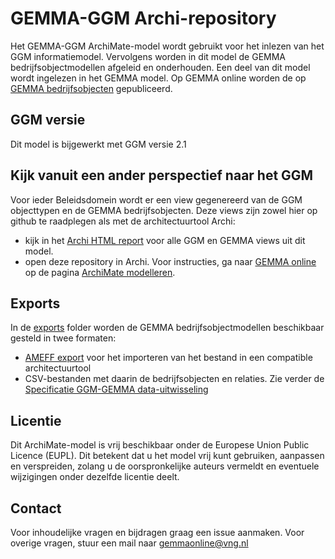 # GEMMA-GGM Archi-repository

Het GEMMA-GGM ArchiMate-model wordt gebruikt voor het inlezen van het GGM informatiemodel. Vervolgens worden in dit model de GEMMA bedrijfsobjectmodellen afgeleid en onderhouden. Een deel van dit model wordt ingelezen in het GEMMA model. Op GEMMA online worden de op [GEMMA bedrijfsobjecten](https://www.gemmaonline.nl/index.php/Bedrijfsobjecten) gepubliceerd.

## GGM versie

Dit model is bijgewerkt met GGM versie 2.1

## Kijk vanuit een ander perspectief naar het GGM

Voor ieder Beleidsdomein wordt er een view gegenereerd van de GGM objecttypen en de GEMMA bedrijfsobjecten. Deze views zijn zowel hier op github te raadplegen als met de architectuurtool Archi:
- kijk in het [Archi HTML report](https://vng-realisatie.github.io/GEMMA-GGM-Archi-repository/) voor alle GGM en GEMMA views uit dit model. 
- open deze repository in Archi. Voor instructies, ga naar [GEMMA online](https://www.gemmaonline.nl/) op de pagina [ArchiMate modelleren](https://www.gemmaonline.nl/index.php/ArchiMate_modelleren).

## Exports

In de [exports](exports) folder worden de GEMMA bedrijfsobjectmodellen beschikbaar gesteld in twee formaten:
- [AMEFF export](exports/GEMMA-GGM%20AMEFF.xml) voor het importeren van het bestand in een compatible architectuurtool
- CSV-bestanden met daarin de bedrijfsobjecten en relaties. Zie verder de [Specificatie GGM-GEMMA data-uitwisseling](docs/Specificatie%20GGM-GEMMA%20data-uitwisseling.md)

## Licentie

Dit ArchiMate-model is vrij beschikbaar onder de Europese Union Public Licence (EUPL). Dit betekent dat u het model vrij kunt gebruiken, aanpassen en verspreiden, zolang u de oorspronkelijke auteurs vermeldt en eventuele wijzigingen onder dezelfde licentie deelt.

## Contact

Voor inhoudelijke vragen en bijdragen graag een issue aanmaken. Voor overige vragen, stuur een mail naar gemmaonline@vng.nl
